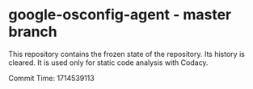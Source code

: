 # google-osconfig-agent - master branch

This repository contains the frozen state of the repository.
Its history is cleared. It is used only for static code
analysis with Codacy.

Commit Time: 1714539113